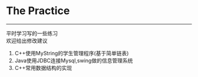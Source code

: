 # The Practice #

----------
平时学习写的一些练习  
欢迎给出修改建议

1. C++使用MyString的学生管理程序(基于简单链表)  
2. Java使用JDBC连接Mysql,swing做的信息管理系统  
3. C++常用数据结构的实现